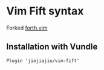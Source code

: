 # Vim Fift syntax

Forked [forth.vim](https://github.com/vim-scripts/forth.vim)

## Installation with Vundle

```
Plugin 'jiojiajiu/vim-fift'
```
